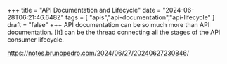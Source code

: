 +++ 
  title = "API Documentation and Lifecycle"
  date = "2024-06-28T06:21:46.648Z"
  tags = [ "apis","api-documentation","api-lifecycle" ]
  draft = "false"
+++
API documentation can be so much more than API documentation. [It] can be the thread connecting all the stages of the API consumer lifecycle.
  
https://notes.brunopedro.com/2024/06/27/20240627230846/
